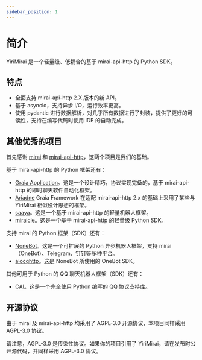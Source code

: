 ```yaml
---
sidebar_position: 1
---
```


# 简介

YiriMirai 是一个轻量级、低耦合的基于 mirai-api-http 的 Python SDK。


## 特点

 - 全面支持 mirai-api-http 2.X 版本的新 API。
 - 基于 asyncio，支持异步 I/O，运行效率更高。
 - 使用 pydantic 进行数据解析，对几乎所有数据进行了封装，提供了更好的可读性，支持在编写代码时使用 IDE 的自动完成。


## 其他优秀的项目

首先感谢 [mirai](https://github.com/mamoe/mirai) 和 [mirai-api-http](https://github.com/project-mirai/mirai-api-http)，这两个项目是我们的基础。

基于 mirai-api-http 的 Python 框架还有：

 - [Graia Application](https://github.com/GraiaProject/Application)。这是一个设计精巧，协议实现完备的，基于 mirai-api-http 的即时聊天软件自动化框架。
 - [Ariadne](https://github.com/GraiaProject/Ariadne) Graia Framework 在适配 mirai-api-http 2.x 的基础上采用了某些与 YiriMirai 相似设计思想的框架。
 - [saaya](https://github.com/jerrita/saaya)。这是一个基于 mirai-api-http 的轻量机器人框架。
 - [miraicle](https://github.com/Excaive/miraicle)。这是一个基于 mirai-api-http 的轻量级 Python SDK。

支持 mirai 的 Python 框架（SDK）还有：

 - [NoneBot](https://github.com/nonebot/nonebot2)。这是一个可扩展的 Python 异步机器人框架，支持 mirai（OneBot）、Telegram、钉钉等多种平台。
 - [aiocqhttp](https://github.com/nonebot/aiocqhttp)。这是 NoneBot 所使用的 OneBot SDK。

其他可用于 Python 的 QQ 聊天机器人框架（SDK）还有：

 - [CAI](https://github.com/cscs181/CAI)。这是一个完全使用 Python 编写的 QQ 协议支持库。

## 开源协议

由于 mirai 及 mirai-api-http 均采用了 AGPL-3.0 开源协议，本项目同样采用 AGPL-3.0 协议。

请注意，AGPL-3.0 是传染性协议。如果你的项目引用了 YiriMirai，请在发布时公开源代码，并同样采用 AGPL-3.0 协议。
